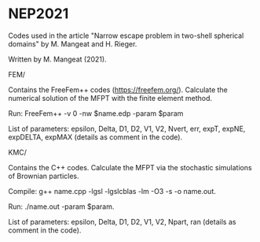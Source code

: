# NEP2021
Codes used in the article "Narrow escape problem in two-shell spherical domains" by M. Mangeat and H. Rieger.

Written by M. Mangeat (2021).

FEM/

Contains the FreeFem++ codes (https://freefem.org/). Calculate the numerical solution of the MFPT with the finite element method.

Run: FreeFem++ -v 0 -nw $name.edp -param $param

List of parameters: epsilon, Delta, D1, D2, V1, V2, Nvert, err, expT, expNE, expDELTA, expMAX (details as comment in the code).

KMC/

Contains the C++ codes. Calculate the MFPT via the stochastic simulations of Brownian particles.

Compile: g++ name.cpp -lgsl -lgslcblas -lm -O3 -s -o name.out.

Run: ./name.out -param $param.

List of parameters: epsilon, Delta, D1, D2, V1, V2, Npart, ran (details as comment in the code).
